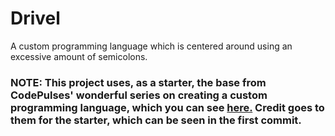 # Drivel
A custom programming language which is centered around using an excessive amount of semicolons.
### NOTE: This project uses, as a starter, the base from CodePulses' wonderful series on creating a custom programming language, which you can see [here.](https://www.youtube.com/watch?v=Eythq9848Fg&list=PLZQftyCk7_SdoVexSmwy_tBgs7P0b97yD) Credit goes to them for the starter, which can be seen in the first commit.
